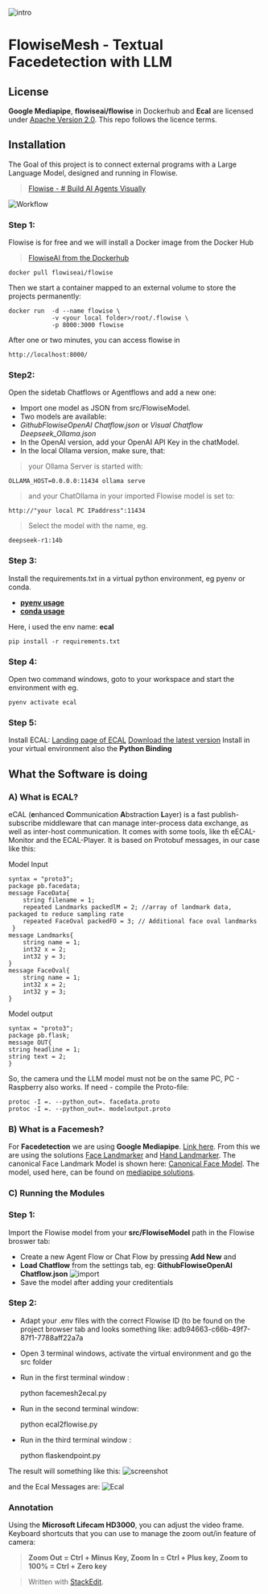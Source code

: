 ![intro](intro.png)
# FlowiseMesh - Textual Facedetection with LLM

## License 
**Google Mediapipe**, **flowiseai/flowise** in Dockerhub and **Ecal** are licensed under [Apache Version 2.0](https://www.apache.org/licenses/LICENSE-2.0). This repo follows the licence terms.

## Installation
The Goal of this project is to connect external programs with a Large Language Model, designed and running in Flowise.
> [Flowise - # Build AI Agents Visually ](https://flowiseai.com/)

![Workflow](workflow.jpg)

### Step 1:
Flowise is for free and we will install a Docker image from the Docker Hub
> [FlowiseAI from the Dockerhub](https://hub.docker.com/r/flowiseai/flowise)

    docker pull flowiseai/flowise

Then we start a container mapped to an external volume to store the projects permanently:

    docker run 	-d --name flowise \
			    -v <your local folder>/root/.flowise \
			    -p 8000:3000 flowise
After one or two minutes, you can access flowise in

    http://localhost:8000/

### Step2:
Open the sidetab Chatflows or Agentflows and add a new one:

 - Import one model as JSON from src/FlowiseModel. 
 - Two models are available: 
 - *GithubFlowiseOpenAI Chatflow.json* or *Visual Chatflow Deepseek_Ollama.json*
 - In the OpenAI version, add your OpenAI API Key in the chatModel.
 - In the local Ollama version, make sure, that:
> your Ollama Server is started with:

    OLLAMA_HOST=0.0.0.0:11434 ollama serve
> and your ChatOllama in your imported Flowise model is set to: 

    http://"your local PC IPaddress":11434

> Select the model with the name, eg. 

`deepseek-r1:14b`

### Step 3:
Install the requirements.txt in a virtual python environment, eg pyenv or conda. 

 - [**pyenv usage**](https://realpython.com/intro-to-pyenv/) 
 - [**conda usage**](https://www.geeksforgeeks.org/set-up-virtual-environment-for-python-using-anaconda/)

Here, i used the env name: **ecal**

    pip install -r requirements.txt

### Step 4: 
Open two command windows, goto to your workspace and start the environment with eg.

    pyenv activate ecal

### Step 5: 
Install ECAL:
[Landing page of ECAL](https://eclipse-ecal.github.io/ecal/stable/index.html)
[Download the latest version](https://eclipse-ecal.github.io/ecal/releases/)
Install in your virtual environment also the **Python Binding**

## What the Software is doing

### A) What is ECAL?
eCAL (**e**nhanced **C**ommunication **A**bstraction **L**ayer) is a fast publish-subscribe middleware that can manage inter-process data exchange, as well as inter-host communication.
It comes with some tools, like th eECAL-Monitor and the ECAL-Player.
It is based on Protobuf messages, in our case like this:


Model Input

    syntax = "proto3";
    package pb.facedata;
    message FaceData{
	    string filename = 1;
	    repeated Landmarks packedlM = 2; //array of landmark data, packaged to reduce sampling rate
	    repeated FaceOval packedFO = 3; // Additional face oval landmarks
	 }
	message Landmarks{
	    string name = 1;
	    int32 x = 2;
	    int32 y = 3;
	}
	message FaceOval{
	    string name = 1;
	    int32 x = 2;
	    int32 y = 3;
	}

Model output

	syntax = "proto3";
	package pb.flask;
	message OUT{
    string headline = 1;
    string text = 2;
    }




So, the camera und the LLM model must not be on the same PC, PC - Raspberry also works.
If need - compile the Proto-file:

    protoc -I =. --python_out=. facedata.proto
    protoc -I =. --python_out=. modeloutput.proto

### B) What is a Facemesh?

For **Facedetection** we are using **Google Mediapipe**. [Link here](https://developers.google.com/mediapipe/solutions). From this we are using the solutions [Face Landmarker](https://developers.google.com/mediapipe/solutions/vision/face_landmarker) and [Hand Landmarker](https://developers.google.com/mediapipe/solutions/vision/hand_landmarker). The canonical Face Landmark Model is shown here: [Canonical Face Model](https://github.com/google/mediapipe/issues/1854). The model, used here, can be found on [mediapipe solutions](https://github.com/google/mediapipe/blob/master/docs/solutions/models.md).

### C) Running the Modules
### Step 1:
Import the Flowise model from your **src/FlowiseModel** path in the Flowise broswer tab:

- Create a new Agent Flow or Chat Flow by pressing **Add New** and
- **Load Chatflow** from the settings tab, eg: **GithubFlowiseOpenAI Chatflow.json**
![import](import.png)
- Save the model after adding your creditentials
### Step 2:
 - Adapt your .env files with the correct Flowise ID (to be found on the project browser tab and looks something like: adb94663-c66b-49f7-87f1-7788aff22a7a
 - Open 3 terminal windows, activate the virtual environment and go the src folder
 - Run in the first terminal window : 

    python facemesh2ecal.py
 - Run in the second terminal window: 

    python ecal2flowise.py
 - Run in the third terminal window : 

    python flaskendpoint.py

The result will something like this:
![screenshot](running.png)

and the Ecal Messages are:
![Ecal](ecal_setup.png)

### Annotation
Using the  **Microsoft Lifecam HD3000**, you can adjust the video frame.
Keyboard shortcuts that you can use to manage the zoom out/in feature of camera:
> **Zoom Out = Ctrl + Minus Key, Zoom In = Ctrl + Plus key, Zoom to 100% = Ctrl + Zero key**

> Written with [StackEdit](https://stackedit.io/).
